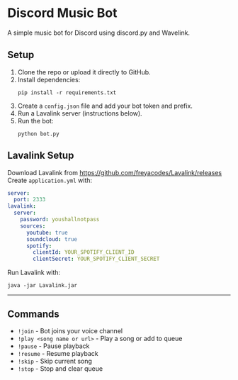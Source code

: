 # Discord Music Bot

A simple music bot for Discord using discord.py and Wavelink.

## Setup

1. Clone the repo or upload it directly to GitHub.
2. Install dependencies:
   ```
   pip install -r requirements.txt
   ```
3. Create a `config.json` file and add your bot token and prefix.
4. Run a Lavalink server (instructions below).
5. Run the bot:
   ```
   python bot.py
   ```

## Lavalink Setup

Download Lavalink from https://github.com/freyacodes/Lavalink/releases  
Create `application.yml` with:

```yaml
server:
  port: 2333
lavalink:
  server:
    password: youshallnotpass
    sources:
      youtube: true
      soundcloud: true
      spotify:
        clientId: YOUR_SPOTIFY_CLIENT_ID
        clientSecret: YOUR_SPOTIFY_CLIENT_SECRET
```

Run Lavalink with:

```
java -jar Lavalink.jar
```

---

## Commands

- `!join` - Bot joins your voice channel
- `!play <song name or url>` - Play a song or add to queue
- `!pause` - Pause playback
- `!resume` - Resume playback
- `!skip` - Skip current song
- `!stop` - Stop and clear queue
